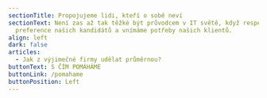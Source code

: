 ```yaml
---
sectionTitle: Propojujeme lidi, kteří o sobě neví
sectionText: Není zas až tak těžké být průvodcem v IT světě, když respektujeme
  preference našich kandidátů a vnímáme potřeby našich klientů.
align: left
dark: false
articles:
  - Jak z výjimečné firmy udělat průměrnou?
buttonText: S ČÍM POMÁHÁME
buttonLink: /pomahame
buttonPosition: Left
---
```

